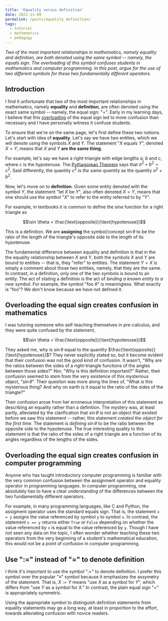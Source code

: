 ```yaml
---
title: 'Equality versus definition'
date: 2021-11-09
permalink: /posts/equality_definition/
tags:
  - tutorial
  - mathematics
  - pedagogy
---
```


_Two of the most important relationships in mathematics, namely equality and definition, are both denoted using the same symbol -- namely, the equals sign. The overloading of this symbol confuses students in mathematics and computer programming. In this post, argue for the use of two different symbols for these two fundamentally different operators._

Introduction
----------

I find it unfortunate that two of the most important relationships in mathematics, namely **equality** and **definition**, are often denoted using the exact same symbol -- namely, the equal sign: "=". Early in my learning days, I believe that this [overloading](https://en.wikipedia.org/wiki/Operator_overloading) of the equal sign led to more confusion than necessary and I have personally witness it confuse students.  

To ensure that we're on the same page, let's first define these two notions. Let's start with idea of **equality**.  Let's say we have two entities, which we will denote using the symbols $X$ and $Y$.  The statement "$X$ equals $Y$", denoted $X = Y$, means that $X$ and $Y$ **are the same thing**.  

For example, let's say we have a right-triangle with edge lengths $a$, $b$ and $c$, where $c$ is the hypotenuse. The [Pythagorean Theorem](https://en.wikipedia.org/wiki/Pythagorean_theorem) says that $a^2 + b^2 = c^2$. Said differently, the quantity $c^2$ *is the same quantity* as the quantity $a^2 + b^2$.

Now, let's move on to **definition**. Given some entity denoted with the symbol $Y$, the statement "let $X$ be $Y$", also often denoted $X = Y$, means that one should use the symbol "$X$" to refer to the entity referred to by "Y".  

For example, in textbooks it is common to define the sine function for a right triangle as 

$$\sin \theta = \frac{\text{opposite}}{\text{hypotenuse}}$$

This is a definition. We are **assigning** the symbol/concept $\sin \theta$ to be the ratio of the length of the triangle's opposite side to the length of its hypotenuse.

The fundamental difference between equality and definition is that in the the equality relationship between $X$ and $Y$, both the symbols $X$ and $Y$ are bound to entities -- that is, they "refer" to entities. The statement $Y = X$ is simply a comment about those two entities, namely, that they are the same.  In contrast, in a definition, only one of the two symbols is bound to an entity. The act of stating a definition is the act of *binding a known entity to a new symbol*.  For example, the symbol "$\text{foo} \ \theta$" is meaningless. What exactly is "foo"?  We don't know because we have not defined it.

Overloading the equal sign creates confusion in mathematics
-----------------------------------------------------------

I was tutoring someone who self-teaching themselves in pre-calculus, and they were quite confused by the statement, 

$$\sin \theta = \frac{\text{opposite}}{\text{hypotenuse}}$$

They asked me, why is $\sin \theta$ equal to the quantity $\frac{\text{opposite}}{\text{hypotenuse}}$? They never explicitly stated so, but it become evident that their confusion was not the good kind of confusion. It wasn't, "Why are the ratios between the sides of a right-triangle functions of the angles between those sides?" Nor, "Why is this definition important?"  Rather, their confusion seemed to stem from the very existence of this mysterious object, "$\sin \theta$". Their quesiton was more along the lines of, "What _is_ this mysterious thing? And why on earth is it equal to the ratio of the sides of the triangle?" 

Their confusion arose from her erroneous interpretation of this statement as describing an equality rather than a definition. The mystery was, at least partly, alleviated by the clarification that $\sin \theta$ is not an object that existed before we saw this statement -- rather, this statement _created the object for the first time_. The statement is _defining_ $\sin \theta$ to be the ratio between the opposite side to the hypotenuse. The true interesting quality to this statement is that the ratio of the sides of a right triangle are a function of its angles regardless of the lengths of the sides.

Overloading the equal sign creates confusion in computer programming
--------------------------------------------------------------------

Anyone who has taught introductory computer programming is familiar with the very common confusion between the assignment operator and equality operator in programming languages.  In computer programming, one absolutely has to have a clear understanding of the differences between the two fundamentally different operators. 

For example, in many programming languages, like C and Python, the assigment operator uses the standard equals sign. That is, the statement `x = y` assigns the value referenced by symbol `y` to symbol `x`.  In contrast, the statement `x == y` returns either `True` or `False` depending on whether the value referenced by `x` is equal to the value referenced by `y`.  Though I have not seen any data on the topic, I often wonder whether teaching these two operators from the very beginning of a student's mathematical education, this would not be a point of confusion in computer programming.

Use ":=" instead of "=" to denote definition
--------------------------------------------

I think it's important to use the symbol ":=" to denote definition.  I prefer this symbol over the popular "$\equiv$" symbol because it emphasizes the assymetry of the statement.  That is, $X := Y$ means "use $X$ as a symbol for $Y$", which differs from "use $Y$ as a symbol for $X$." In contrast, the plain equal sign "=" is appropriately symmetric. 

Using the appropriate symbol to distinguish definition statements from equality statements may go a long way, at least in proportion to the effort, towards alleviating confusion with novice readers.  





